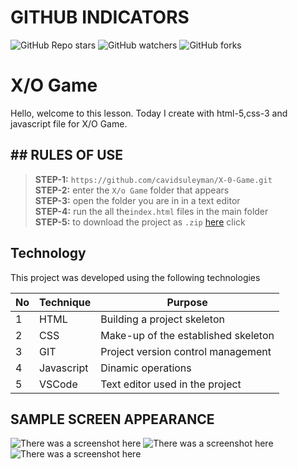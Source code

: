 # GITHUB INDICATORS

![GitHub Repo stars](https://img.shields.io/github/stars/cavidsuleyman/SADE-HOM-PAGE?style=for-the-badge)
![GitHub watchers](https://img.shields.io/github/watchers/cavidsuleyman/SADE-HOM-PAGE?style=for-the-badge)
![GitHub forks](https://img.shields.io/github/forks/cavidsuleyman/SADE-HOM-PAGE?style=for-the-badge)

  # X/O Game

Hello, welcome to this lesson. Today I create with html-5,css-3 and javascript file for X/O Game. 
## ## RULES OF USE

> **STEP-1:** `https://github.com/cavidsuleyman/X-0-Game.git` <br/>
> **STEP-2:**  enter the `X/o Game` folder that appears <br/>
> **STEP-3:**  open the folder you are in in a text editor <br/>
> **STEP-4:**  run the  all the`index.html` files in the main folder <br/>
> **STEP-5:**  to download the project as `.zip`  [here](https://github.com/cavidsuleyman/X-0-Game/archive/refs/heads/master.zip) click <br/>


## Technology

This project was developed using the following technologies

| No | Technique | Purpose |
| - | ---------- | --------------------- |
| 1 | HTML | Building a project skeleton |
| 2 | CSS |  Make-up of the established skeleton |
| 3 | GIT |  Project version control management |
| 4 | Javascript | Dinamic operations |
| 5 | VSCode | Text editor used in the project |


## SAMPLE SCREEN APPEARANCE

![There was a screenshot here](./screen_1.1PNG)
![There was a screenshot here](./screen_1.2PNG)
![There was a screenshot here](./screen_1.3PNG)


